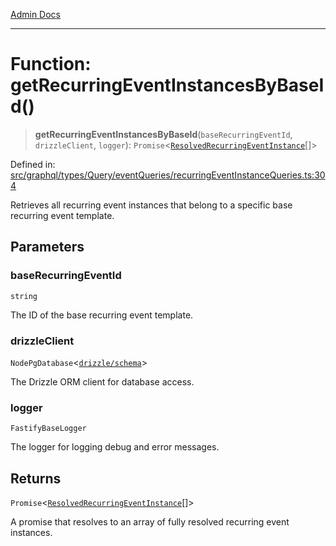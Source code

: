 [Admin Docs](/)

***

# Function: getRecurringEventInstancesByBaseId()

> **getRecurringEventInstancesByBaseId**(`baseRecurringEventId`, `drizzleClient`, `logger`): `Promise`\<[`ResolvedRecurringEventInstance`](../../../../../../drizzle/tables/recurringEventInstances/type-aliases/ResolvedRecurringEventInstance.md)[]\>

Defined in: [src/graphql/types/Query/eventQueries/recurringEventInstanceQueries.ts:304](https://github.com/Sourya07/talawa-api/blob/ead7a48e0174153214ee7311f8b242ee1c1a12ca/src/graphql/types/Query/eventQueries/recurringEventInstanceQueries.ts#L304)

Retrieves all recurring event instances that belong to a specific base recurring event template.

## Parameters

### baseRecurringEventId

`string`

The ID of the base recurring event template.

### drizzleClient

`NodePgDatabase`\<[`drizzle/schema`](../../../../../../drizzle/schema/README.md)\>

The Drizzle ORM client for database access.

### logger

`FastifyBaseLogger`

The logger for logging debug and error messages.

## Returns

`Promise`\<[`ResolvedRecurringEventInstance`](../../../../../../drizzle/tables/recurringEventInstances/type-aliases/ResolvedRecurringEventInstance.md)[]\>

A promise that resolves to an array of fully resolved recurring event instances.
